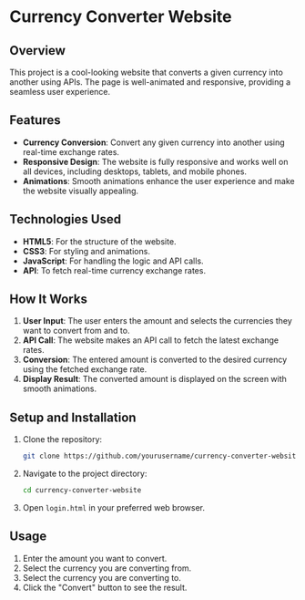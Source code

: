 # Currency Converter Website

## Overview

This project is a cool-looking website that converts a given currency into another using APIs. The page is well-animated and responsive, providing a seamless user experience.

## Features

- **Currency Conversion**: Convert any given currency into another using real-time exchange rates.
- **Responsive Design**: The website is fully responsive and works well on all devices, including desktops, tablets, and mobile phones.
- **Animations**: Smooth animations enhance the user experience and make the website visually appealing.

## Technologies Used

- **HTML5**: For the structure of the website.
- **CSS3**: For styling and animations.
- **JavaScript**: For handling the logic and API calls.
- **API**: To fetch real-time currency exchange rates.

## How It Works

1. **User Input**: The user enters the amount and selects the currencies they want to convert from and to.
2. **API Call**: The website makes an API call to fetch the latest exchange rates.
3. **Conversion**: The entered amount is converted to the desired currency using the fetched exchange rate.
4. **Display Result**: The converted amount is displayed on the screen with smooth animations.

## Setup and Installation

1. Clone the repository:
    ```bash
    git clone https://github.com/yourusername/currency-converter-website.git
    ```
2. Navigate to the project directory:
    ```bash
    cd currency-converter-website
    ```
3. Open `login.html` in your preferred web browser.

## Usage

1. Enter the amount you want to convert.
2. Select the currency you are converting from.
3. Select the currency you are converting to.
4. Click the "Convert" button to see the result.

